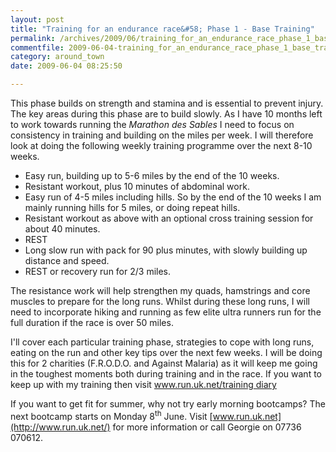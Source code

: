 ```yaml
---
layout: post
title: "Training for an endurance race&#58; Phase 1 - Base Training"
permalink: /archives/2009/06/training_for_an_endurance_race_phase_1_base_traini.html
commentfile: 2009-06-04-training_for_an_endurance_race_phase_1_base_traini
category: around_town
date: 2009-06-04 08:25:50

---
```


This phase builds on strength and stamina and is essential to prevent injury. The key areas during this phase are to build slowly. As I have 10 months left to work towards running the *Marathon des Sables* I need to focus on consistency in training and building on the miles per week. I will therefore look at doing the following weekly training programme over the next 8-10 weeks.

-   Easy run, building up to 5-6 miles by the end of the 10 weeks.
-   Resistant workout, plus 10 minutes of abdominal work.
-   Easy run of 4-5 miles including hills. So by the end of the 10 weeks I am mainly running hills for 5 miles, or doing repeat hills.
-   Resistant workout as above with an optional cross training session for about 40 minutes.
-   REST
-   Long slow run with pack for 90 plus minutes, with slowly building up distance and speed.
-   REST or recovery run for 2/3 miles.

The resistance work will help strengthen my quads, hamstrings and core muscles to prepare for the long runs. Whilst during these long runs, I will need to incorporate hiking and running as few elite ultra runners run for the full duration if the race is over 50 miles.

I'll cover each particular training phase, strategies to cope with long runs, eating on the run and other key tips over the next few weeks. I will be doing this for 2 charities (F.R.O.D.O. and Against Malaria) as it will keep me going in the toughest moments both during training and in the race. If you want to keep up with my training then visit [www.run.uk.net/training diary](http://www.run.uk.net/trainingdiary.aspx)

If you want to get fit for summer, why not try early morning bootcamps? The next bootcamp starts on Monday 8<sup>th</sup> June. Visit [www.run.uk.net](http://www.run.uk.net/) for more information or call Georgie on 07736 070612.
